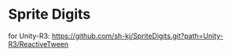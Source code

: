 # Sprite Digits

for Unity-R3: https://github.com/sh-kj/SpriteDigits.git?path=Unity-R3/ReactiveTween